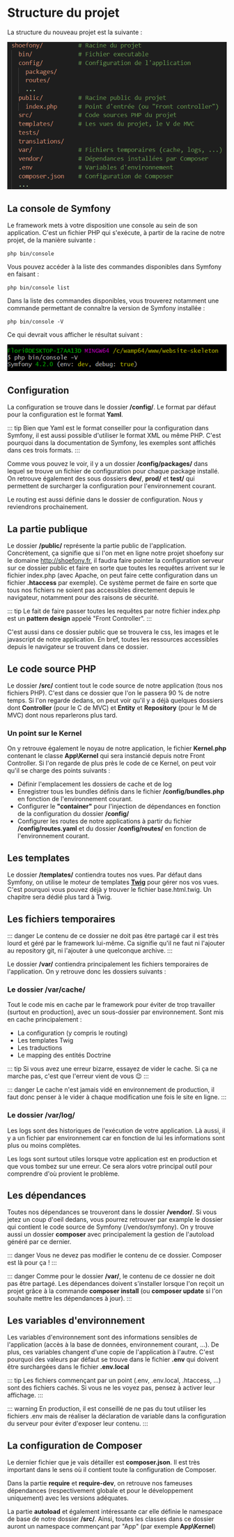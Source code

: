 # Structure du projet

La structure du nouveau projet est la suivante :

![Structure d'un projet Symfony 4](/img/structure.png)

## La console de Symfony

Le framework mets à votre disposition une console au sein de son application. C'est un fichier PHP qui s'exécute, à partir de la racine de notre projet, de la manière suivante :

``` sh{4}
php bin/console
```

Vous pouvez accéder à la liste des commandes disponibles dans Symfony en faisant :

``` sh{4}
php bin/console list
```

Dans la liste des commandes disponibles, vous trouverez notamment une commande permettant de connaître la version de Symfony installée :

``` sh{4}
php bin/console -V
```

Ce qui devrait vous afficher le résultat suivant :

![Symfony version commande](/img/symfony-v.png)

## Configuration

La configuration se trouve dans le dossier **/config/**. Le format par défaut pour la configuration est le format **Yaml**.

::: tip
Bien que Yaml est le format conseiller pour la configuration dans Symfony, il est aussi possible d'utiliser le format XML ou même PHP. C'est pourquoi dans la documentation de Symfony, les exemples sont affichés dans ces trois formats.
:::

Comme vous pouvez le voir, il y a un dossier **/config/packages/** dans lequel se trouve un fichier de configuration pour chaque package installé. On retrouve également des sous dossiers **dev/**, **prod/** et **test/** qui permettent de surcharger la configuration pour l'environnement courant.

Le routing est aussi définie dans le dossier de configuration. Nous y reviendrons prochainement.

## La partie publique

Le dossier **/public/** représente la partie public de l'application. Concrètement, ça signifie que si l'on met en ligne notre projet shoefony sur le domaine http://shoefony.fr, il faudra faire pointer la configuration serveur sur ce dossier public et faire en sorte que toutes les requêtes arrivent sur le fichier index.php (avec Apache, on peut faire cette configuration dans un fichier **.htaccess** par exemple). Ce système permet de faire en sorte que tous nos fichiers ne soient pas accessibles directement depuis le navigateur, notamment pour des raisons de sécurité.

::: tip
Le fait de faire passer toutes les requêtes par notre fichier index.php est un **pattern design** appelé "Front Controller".
:::

C'est aussi dans ce dossier public que se trouvera le css, les images et le javascript de notre application. En bref, toutes les ressources accessibles depuis le navigateur se trouvent dans ce dossier.

## Le code source PHP

Le dossier **/src/** contient tout le code source de notre application (tous nos fichiers PHP). C'est dans ce dossier que l'on le passera 90 % de notre temps. Si l'on regarde dedans, on peut voir qu'il y a déjà quelques dossiers dont **Controller** (pour le C de MVC) et **Entity** et **Repository** (pour le M de MVC) dont nous reparlerons plus tard.

### Un point sur le Kernel

On y retrouve également le noyau de notre application, le fichier **Kernel.php** contenant le classe **App\Kernel** qui sera instancié depuis notre Front Controller.
Si l'on regarde de plus près le code de ce Kernel, on peut voir qu'il se charge des points suivants :
- Définir l'emplacement les dossiers de cache et de log
- Enregistrer tous les bundles définis dans le fichier **/config/bundles.php** en fonction de l'environnement courant.
- Configurer le **"container"** pour l'injection de dépendances en fonction de la configuration du dossier **/config/**
- Configurer les routes de notre applications à partir du fichier **/config/routes.yaml** et du dossier **/config/routes/** en fonction de l'environnement courant.

## Les templates

Le dossier **/templates/** contiendra toutes nos vues. Par défaut dans Symfony, on utilise le moteur de templates [**Twig**](https://twig.symfony.com/) pour gérer nos vos vues. C'est pourquoi vous pouvez déjà y trouver le fichier base.html.twig. Un chapitre sera dédié plus tard à Twig.

## Les fichiers temporaires

::: danger
Le contenu de ce dossier ne doit pas être partagé car il est très lourd et géré par le framework lui-même. Ca signifie qu'il ne faut ni l'ajouter au repository git, ni l'ajouter à une quelconque archive.
:::

Le dossier **/var/** contiendra principalement les fichiers temporaires de l'application. On y retrouve donc les dossiers suivants :

### Le dossier /var/cache/

Tout le code mis en cache par le framework pour éviter de trop travailler (surtout en production), avec un sous-dossier par environnement. Sont mis en cache principalement :
- La configuration (y compris le routing)
- Les templates Twig
- Les traductions
- Le mapping des entités Doctrine

::: tip
Si vous avez une erreur bizarre, essayez de vider le cache. Si ça ne marche pas, c'est que l'erreur vient de vous :wink:
:::

::: danger
Le cache n'est jamais vidé en environnement de production, il faut donc penser à le vider à chaque modification une fois le site en ligne.
:::

### Le dossier /var/log/

Les logs sont des historiques de l'exécution de votre application. Là aussi, il y a un fichier par environnement car en fonction de lui les informations sont plus ou moins complètes.

Les logs sont surtout utiles lorsque votre application est en production et que vous tombez sur une erreur. Ce sera alors votre principal outil pour comprendre d'où provient le problème.

## Les dépendances

Toutes nos dépendances se trouveront dans le dossier **/vendor/**. Si vous jetez un coup d'oeil dedans, vous pourrez retrouver par example le dossier qui contient le code source de Symfony (/vendor/symfony). On y trouve aussi un dossier **composer** avec principalement la gestion de l'autoload généré par ce dernier.

::: danger
Vous ne devez pas modifier le contenu de ce dossier. Composer est là pour ça !
:::

::: danger
Comme pour le dossier **/var/**, le contenu de ce dossier ne doit pas être partagé. Les dépendances doivent s'installer lorsque l'on reçoit un projet grâce à la commande **composer install** (ou **composer update** si l'on souhaite mettre les dépendances à jour).
:::

## Les variables d'environnement

Les variables d'environnement sont des informations sensibles de l'application (accès à la base de données, environnement courant, ...). De plus, ces variables changent d'une copie de l'application à l'autre. C'est pourquoi des valeurs par défaut se trouve dans le fichier **.env** qui doivent être surchargées dans le fichier **.env.local**

::: tip
Les fichiers commençant par un point (.env, .env.local, .htaccess, ...) sont des fichiers cachés. Si vous ne les voyez pas, pensez à activer leur affichage.
:::

::: warning
En production, il est conseillé de ne pas du tout utiliser les fichiers .env mais de réaliser la déclaration de variable dans la configuration du serveur pour éviter d'exposer leur contenu.
:::

## La configuration de Composer

Le dernier fichier que je vais détailler est **composer.json**. Il est très important dans le sens où il contient toute la configuration de Composer.

Dans la partie **require** et **require-dev**, on retrouve nos fameuses dépendances (respectivement globale et pour le développement uniquement) avec les versions adéquates.

La partie **autoload** et également intéressante car elle définie le namespace de base de notre dossier **/src/**. Ainsi, toutes les classes dans ce dossier auront un namespace commençant par "App\" (par exemple **App\Kernel**)